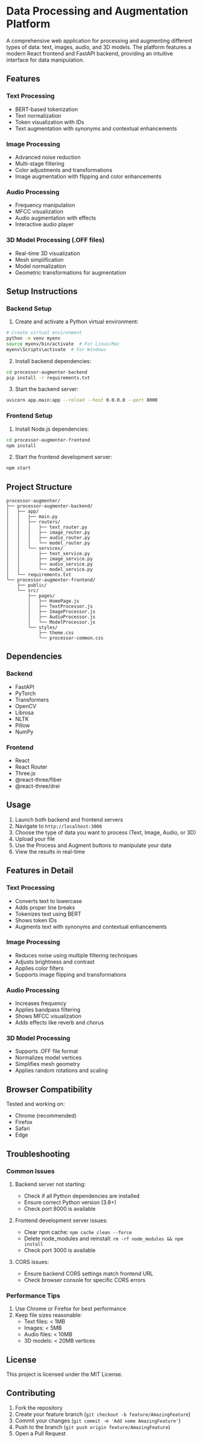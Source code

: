 # Data Processing and Augmentation Platform

A comprehensive web application for processing and augmenting different types of data: text, images, audio, and 3D models. The platform features a modern React frontend and FastAPI backend, providing an intuitive interface for data manipulation.

## Features

### Text Processing
- BERT-based tokenization
- Text normalization
- Token visualization with IDs
- Text augmentation with synonyms and contextual enhancements

### Image Processing
- Advanced noise reduction
- Multi-stage filtering
- Color adjustments and transformations
- Image augmentation with flipping and color enhancements

### Audio Processing
- Frequency manipulation
- MFCC visualization
- Audio augmentation with effects
- Interactive audio player

### 3D Model Processing (.OFF files)
- Real-time 3D visualization
- Mesh simplification
- Model normalization
- Geometric transformations for augmentation

## Setup Instructions

### Backend Setup

1. Create and activate a Python virtual environment:
```bash
# Create virtual environment
python -m venv myenv
source myenv/bin/activate  # For Linux/Mac
myenv\Scripts\activate  # For Windows
```

2. Install backend dependencies:
```bash
cd processor-augmenter-backend
pip install -r requirements.txt
```

3. Start the backend server:
```bash
uvicorn app.main:app --reload --host 0.0.0.0 --port 8000
```

### Frontend Setup

1. Install Node.js dependencies:
```bash
cd processor-augmenter-frontend
npm install
```

2. Start the frontend development server:
```bash
npm start
```

## Project Structure
```
processor-augmenter/
├── processor-augmenter-backend/
│   ├── app/
│   │   ├── main.py
│   │   ├── routers/
│   │   │   ├── text_router.py
│   │   │   ├── image_router.py
│   │   │   ├── audio_router.py
│   │   │   └── model_router.py
│   │   └── services/
│   │       ├── text_service.py
│   │       ├── image_service.py
│   │       ├── audio_service.py
│   │       └── model_service.py
│   └── requirements.txt
└── processor-augmenter-frontend/
    ├── public/
    └── src/
        ├── pages/
        │   ├── HomePage.js
        │   ├── TextProcessor.js
        │   ├── ImageProcessor.js
        │   ├── AudioProcessor.js
        │   └── ModelProcessor.js
        └── styles/
            ├── theme.css
            └── processor-common.css
```

## Dependencies

### Backend
- FastAPI
- PyTorch
- Transformers
- OpenCV
- Librosa
- NLTK
- Pillow
- NumPy

### Frontend
- React
- React Router
- Three.js
- @react-three/fiber
- @react-three/drei

## Usage

1. Launch both backend and frontend servers
2. Navigate to `http://localhost:3000`
3. Choose the type of data you want to process (Text, Image, Audio, or 3D)
4. Upload your file
5. Use the Process and Augment buttons to manipulate your data
6. View the results in real-time

## Features in Detail

### Text Processing
- Converts text to lowercase
- Adds proper line breaks
- Tokenizes text using BERT
- Shows token IDs
- Augments text with synonyms and contextual enhancements

### Image Processing
- Reduces noise using multiple filtering techniques
- Adjusts brightness and contrast
- Applies color filters
- Supports image flipping and transformations

### Audio Processing
- Increases frequency
- Applies bandpass filtering
- Shows MFCC visualization
- Adds effects like reverb and chorus

### 3D Model Processing
- Supports .OFF file format
- Normalizes model vertices
- Simplifies mesh geometry
- Applies random rotations and scaling

## Browser Compatibility

Tested and working on:
- Chrome (recommended)
- Firefox
- Safari
- Edge

## Troubleshooting

### Common Issues

1. Backend server not starting:
   - Check if all Python dependencies are installed
   - Ensure correct Python version (3.8+)
   - Check port 8000 is available

2. Frontend development server issues:
   - Clear npm cache: `npm cache clean --force`
   - Delete node_modules and reinstall: `rm -rf node_modules && npm install`
   - Check port 3000 is available

3. CORS issues:
   - Ensure backend CORS settings match frontend URL
   - Check browser console for specific CORS errors

### Performance Tips

1. Use Chrome or Firefox for best performance
2. Keep file sizes reasonable:
   - Text files: < 1MB
   - Images: < 5MB
   - Audio files: < 10MB
   - 3D models: < 20MB vertices

## License

This project is licensed under the MIT License.

## Contributing

1. Fork the repository
2. Create your feature branch (`git checkout -b feature/AmazingFeature`)
3. Commit your changes (`git commit -m 'Add some AmazingFeature'`)
4. Push to the branch (`git push origin feature/AmazingFeature`)
5. Open a Pull Request